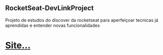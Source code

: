 ## RocketSeat-DevLinkProject

Projeto de estudos do discover da rocketseat para aperfeiçoar tecnicas já aprendidas e entender novas funcionalidades


<h1><a href="https://jvxx1188.github.io/RocketSeat-DevLinkProject/">Site... </a> </h1>
